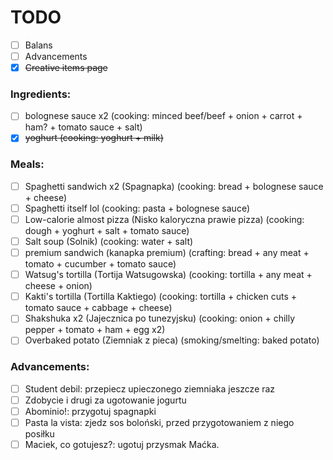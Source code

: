 # TODO
- [ ] Balans
- [ ] Advancements
- [x] ~~Creative items page~~
### Ingredients:
- [ ] bolognese sauce x2 (cooking: minced beef/beef + onion + carrot + ham? + tomato sauce + salt)
- [x] ~~yoghurt (cooking: yoghurt + milk)~~
### Meals:
- [ ] Spaghetti sandwich x2 (Spagnapka) (cooking: bread + bolognese sauce + cheese)
- [ ] Spaghetti itself lol (cooking: pasta + bolognese sauce)
- [ ] Low-calorie almost pizza (Nisko kaloryczna prawie pizza) (cooking: dough + yoghurt + salt + tomato sauce)
- [ ] Salt soup (Solnik) (cooking: water + salt)
- [ ] premium sandwich (kanapka premium) (crafting: bread + any meat + tomato + cucumber + tomato sauce)
- [ ] Watsug's tortilla (Tortija Watsugowska) (cooking: tortilla + any meat + cheese + onion)
- [ ] Kakti's tortilla (Tortilla Kaktiego) (cooking: tortilla + chicken cuts + tomato sauce + cabbage + cheese)
- [ ] Shakshuka x2 (Jajecznica po tunezyjsku) (cooking: onion + chilly pepper + tomato + ham + egg x2)
- [ ] Overbaked potato (Ziemniak z pieca) (smoking/smelting: baked potato)
### Advancements:
- [ ] Student debil: przepiecz upieczonego ziemniaka jeszcze raz
- [ ] Zdobycie i drugi za ugotowanie jogurtu
- [ ] Abominio!: przygotuj spagnapki
- [ ] Pasta la vista: zjedz sos boloński, przed przygotowaniem z niego posiłku
- [ ] Maciek, co gotujesz?: ugotuj przysmak Maćka.